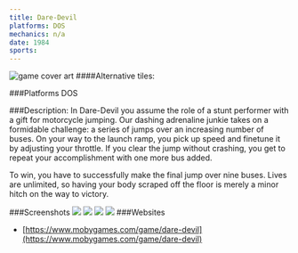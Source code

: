 ```yaml
---
title: Dare-Devil
platforms: DOS
mechanics: n/a
date: 1984  
sports: 
---
```

![game cover art](https://www.mobygames.com/images/shots/s/747461-dare-devil-dos-screenshot-title-screen.jpg "Logo")
####Alternative tiles:

###Platforms
DOS

###Description: 
In Dare-Devil you assume the role of a stunt performer with a gift for motorcycle jumping. Our dashing adrenaline junkie takes on a formidable challenge: a series of jumps over an increasing number of buses. On your way to the launch ramp, you pick up speed and finetune it by adjusting your throttle. If you clear the jump without crashing, you get to repeat your accomplishment with one more bus added.

To win, you have to successfully make the final jump over nine buses. Lives are unlimited, so having your body scraped off the floor is merely a minor hitch on the way to victory.


###Screenshots
<a target="_blank" href="https://www.mobygames.com/images/shots/s/747466-dare-devil-dos-screenshot-this-game-sure-is-fond-of-its-exclamation.jpg"><img src="https://www.mobygames.com/images/shots/s/747466-dare-devil-dos-screenshot-this-game-sure-is-fond-of-its-exclamation.jpg"/></a>
<a target="_blank" href="https://www.mobygames.com/images/shots/s/747461-dare-devil-dos-screenshot-title-screen.jpg"><img src="https://www.mobygames.com/images/shots/s/747461-dare-devil-dos-screenshot-title-screen.jpg"/></a>
<a target="_blank" href="https://www.mobygames.com/images/shots/s/747463-dare-devil-dos-screenshot-and-he-jumps.jpg"><img src="https://www.mobygames.com/images/shots/s/747463-dare-devil-dos-screenshot-and-he-jumps.jpg"/></a>
<a target="_blank" href="https://www.mobygames.com/images/shots/s/747462-dare-devil-dos-screenshot-picking-up-speed.jpg"><img src="https://www.mobygames.com/images/shots/s/747462-dare-devil-dos-screenshot-picking-up-speed.jpg"/></a>
###Websites
* [https://www.mobygames.com/game/dare-devil](https://www.mobygames.com/game/dare-devil)